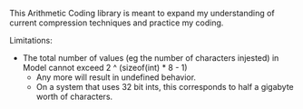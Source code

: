 This Arithmetic Coding library is meant to expand my understanding of current compression techniques and practice my coding.


Limitations:
* The total number of values (eg the number of characters injested) in Model cannot exceed 2 ^ (sizeof(int) * 8 - 1)
  * Any more will result in undefined behavior.
  * On a system that uses 32 bit ints, this corresponds to half a gigabyte worth of characters.